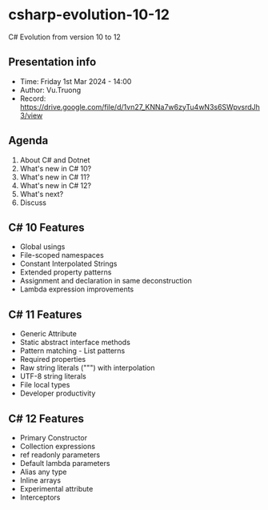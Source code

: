 # csharp-evolution-10-12
C# Evolution from version 10 to 12

## Presentation info
- Time: Friday 1st Mar 2024 - 14:00
- Author: Vu.Truong
- Record: https://drive.google.com/file/d/1vn27_KNNa7w6zyTu4wN3s6SWpvsrdJh3/view

## Agenda

1. About C# and Dotnet
2. What's new in C# 10?
3. What's new in C# 11?
4. What's new in C# 12?
5. What's next?
6. Discuss

## C# 10 Features
- Global usings
- File-scoped namespaces
- Constant Interpolated Strings
- Extended property patterns
- Assignment and declaration in same deconstruction
- Lambda expression improvements

## C# 11 Features
- Generic Attribute
- Static abstract interface methods
- Pattern matching - List patterns
- Required properties
- Raw string literals (""") with interpolation
- UTF-8 string literals
- File local types
- Developer productivity

## C# 12 Features
- Primary Constructor
- Collection expressions
- ref readonly parameters
- Default lambda parameters
- Alias any type
- Inline arrays
- Experimental attribute
- Interceptors
